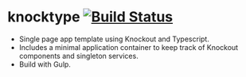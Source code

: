 knocktype [![Build Status](https://travis-ci.org/khayll/knocktype.svg?branch=master)](https://travis-ci.org/khayll/knocktype)
========
- Single page app template using Knockout and Typescript.
- Includes a minimal application container to keep track of Knockout components and singleton services.
- Build with Gulp.
